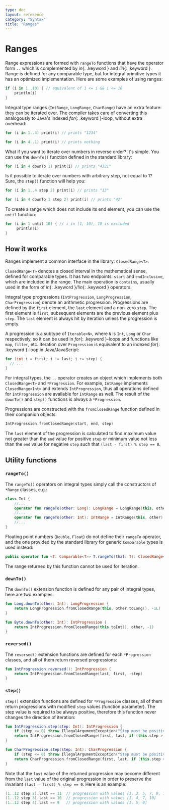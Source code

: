 ```yaml
---
type: doc
layout: reference
category: "Syntax"
title: "Ranges"
---
```


# Ranges

Range expressions are formed with `rangeTo` functions that have the operator form `..` which is complemented by *in*{: .keyword } and *!in*{: .keyword }.
Range is defined for any comparable type, but for integral primitive types it has an optimized implementation. Here are some examples of using ranges:

``` kotlin
if (i in 1..10) { // equivalent of 1 <= i && i <= 10
    println(i)
}
```

Integral type ranges (`IntRange`, `LongRange`, `CharRange`) have an extra feature: they can be iterated over.
The compiler takes care of converting this analogously to Java's indexed *for*{: .keyword }-loop, without extra overhead:

``` kotlin
for (i in 1..4) print(i) // prints "1234"

for (i in 4..1) print(i) // prints nothing
```

What if you want to iterate over numbers in reverse order? It's simple. You can use the `downTo()` function defined in the standard library:

``` kotlin
for (i in 4 downTo 1) print(i) // prints "4321"
```

Is it possible to iterate over numbers with arbitrary step, not equal to 1? Sure, the `step()` function will help you:

``` kotlin
for (i in 1..4 step 2) print(i) // prints "13"

for (i in 4 downTo 1 step 2) print(i) // prints "42"
```

To create a range which does not include its end element, you can use the `until` function:

``` kotlin
for (i in 1 until 10) { // i in [1, 10), 10 is excluded
     println(i)
}
```

## How it works

Ranges implement a common interface in the library: `ClosedRange<T>`.

`ClosedRange<T>` denotes a closed interval in the mathematical sense, defined for comparable types.
It has two endpoints: `start` and `endInclusive`, which are included in the range.
The main operation is `contains`, usually used in the form of *in*{: .keyword }/*!in*{: .keyword } operators.

Integral type progressions (`IntProgression`, `LongProgression`, `CharProgression`) denote an arithmetic progression.
Progressions are defined by the `first` element, the `last` element and a non-zero `step`.
The first element is `first`, subsequent elements are the previous element plus `step`. The `last` element is always hit by iteration unless the progression is empty.

A progression is a subtype of `Iterable<N>`, where `N` is `Int`, `Long` or `Char` respectively, so it can be used in *for*{: .keyword }-loops and functions like `map`, `filter`, etc.
Iteration over `Progression` is equivalent to an indexed *for*{: .keyword }-loop in Java/JavaScript:

``` java
for (int i = first; i != last; i += step) {
  // ...
}
```

For integral types, the `..` operator creates an object which implements both `ClosedRange<T>` and `*Progression`.
For example, `IntRange` implements `ClosedRange<Int>` and extends `IntProgression`, thus all operations defined for `IntProgression` are available for `IntRange` as well.
The result of the `downTo()` and `step()` functions is always a `*Progression`.

Progressions are constructed with the `fromClosedRange` function defined in their companion objects:

``` kotlin
IntProgression.fromClosedRange(start, end, step)
```

The `last` element of the progression is calculated to find maximum value not greater than the `end` value for positive `step` or minimum value not less than the `end` value for negative `step` such that `(last - first) % step == 0`.



## Utility functions

### `rangeTo()`

The `rangeTo()` operators on integral types simply call the constructors of `*Range` classes, e.g.:

``` kotlin
class Int {
    //...
    operator fun rangeTo(other: Long): LongRange = LongRange(this, other)
    //...
    operator fun rangeTo(other: Int): IntRange = IntRange(this, other)
    //...
}
```

Floating point numbers (`Double`, `Float`) do not define their `rangeTo` operator, and the one provided by the standard library for generic `Comparable` types is used instead:

``` kotlin
public operator fun <T: Comparable<T>> T.rangeTo(that: T): ClosedRange<T>
```

The range returned by this function cannot be used for iteration.

### `downTo()`

The `downTo()` extension function is defined for any pair of integral types, here are two examples:

``` kotlin
fun Long.downTo(other: Int): LongProgression {
    return LongProgression.fromClosedRange(this, other.toLong(), -1L)
}

fun Byte.downTo(other: Int): IntProgression {
    return IntProgression.fromClosedRange(this.toInt(), other, -1)
}
```

### `reversed()`

The `reversed()` extension functions are defined for each `*Progression` classes, and all of them return reversed progressions:

``` kotlin
fun IntProgression.reversed(): IntProgression {
    return IntProgression.fromClosedRange(last, first, -step)
}
```

### `step()`

`step()` extension functions are defined for `*Progression` classes,
all of them return progressions with modified `step` values (function parameter).
The step value is required to be always positive, therefore this function never changes the direction of iteration:

``` kotlin
fun IntProgression.step(step: Int): IntProgression {
    if (step <= 0) throw IllegalArgumentException("Step must be positive, was: $step")
    return IntProgression.fromClosedRange(first, last, if (this.step > 0) step else -step)
}

fun CharProgression.step(step: Int): CharProgression {
    if (step <= 0) throw IllegalArgumentException("Step must be positive, was: $step")
    return CharProgression.fromClosedRange(first, last, if (this.step > 0) step else -step)
}
```

Note that the `last` value of the returned progression may become different from the `last` value of the original progression in order to preserve the invariant `(last - first) % step == 0`. Here is an example:

``` kotlin
(1..12 step 2).last == 11  // progression with values [1, 3, 5, 7, 9, 11]
(1..12 step 3).last == 10  // progression with values [1, 4, 7, 10]
(1..12 step 4).last == 9   // progression with values [1, 5, 9]
```
